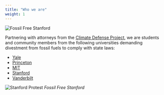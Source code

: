 ```yaml
---
title: "Who we are"
weight: 1
---
```


![Fossil Free Stanford](images/fossilfree5.png)

Partnering with attorneys from the [Climate Defense Project](https://climatedefenseproject.org/), we are students and community members from the following universities demanding divestment from fossil fuels to comply with state laws:

- [Yale](https://www.yaleendowmentjustice.org/)
- [Princeton](https://www.divestprinceton.com/)
- [MIT](https://www.mit-divest.com/)
- [Stanford](https://www.fossilfreestanford.org/)
- [Vanderbilt](https://divestvanderbilt.com/)
 
![Stanford Protest](images/stanford.jpg)
*Fossil Free Stanford*